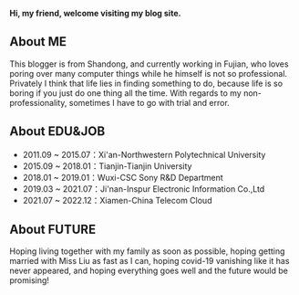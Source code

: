 **Hi, my friend, welcome visiting my blog site.**

## About ME

This blogger is from Shandong, and currently working in Fujian, who loves poring over many computer things while he himself is not so professional. Privately I think that life lies in finding something to do, because life is so boring if you just do one thing all the time. With regards to my non-professionality, sometimes I have to go with trial and error.

## About EDU&JOB

- 2011.09 ~ 2015.07：Xi'an-Northwestern Polytechnical University
- 2015.09 ~ 2018.01：Tianjin-Tianjin University
- 2018.01 ~ 2019.01：Wuxi-CSC Sony R&D Department
- 2019.03 ~ 2021.07：Ji'nan-Inspur Electronic Information Co.,Ltd
- 2021.07 ~ 2022.12：Xiamen-China Telecom Cloud

## About FUTURE

Hoping living together with my family as soon as possible, hoping getting married with Miss Liu as fast as I can, hoping covid-19 vanishing like it has never appeared, and hoping everything goes well and the future would be promising!
